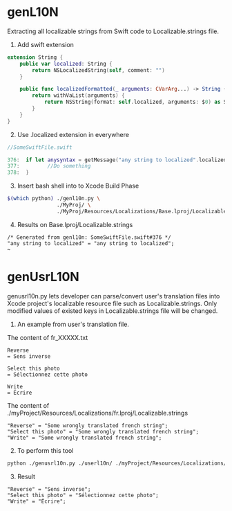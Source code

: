 # genL10N

Extracting all localizable strings from Swift code to Localizable.strings file.

1. Add swift extension
```swift
extension String {
    public var localized: String {
        return NSLocalizedString(self, comment: "")
    }

    public func localizedFormatted(_ arguments: CVarArg...) -> String {
        return withVaList(arguments) {
            return NSString(format: self.localized, arguments: $0) as String
        }
    }
}
```

2. Use .localized extension in everywhere 
```swift
//SomeSwiftFile.swift

376:  if let anysyntax = getMessage("any string to localized".localized) {
377:         //Do something
378:  }
```

3. Insert bash shell into to Xcode Build Phase
```bash
$(which python) ./genl10n.py \
                ./MyProj/ \
                ./MyProj/Resources/Localizations/Base.lproj/Localizable.strings -k .localized
```

4. Results on Base.lproj/Localizable.strings
```
/* Generated from genl10n: SomeSwiftFile.swift#376 */
"any string to localized" = "any string to localized";
~
```

# genUsrL10N

genusrl10n.py lets developer can parse/convert user's translation files into Xcode project's localizable resource file such as Localizable.strings. Only modified values of existed keys in Localizable.strings file will be changed.  

1. An example from user's translation file.

The content of fr_XXXXX.txt

```text
Reverse
= Sens inverse

Select this photo
= Sélectionnez cette photo

Write
= Écrire
```

The content of ./myProject/Resources/Localizations/fr.lproj/Localizable.strings

```text
"Reverse" = "Some wrongly translated french string";
"Select this photo" = "Some wrongly translated french string";
"Write" = "Some wrongly translated french string";
```

2. To perform this tool

```bash
python ./genusrl10n.py ./userl10n/ ./myProject/Resources/Localizations/
```

3. Result

```text
"Reverse" = "Sens inverse";
"Select this photo" = "Sélectionnez cette photo";
"Write" = "Écrire";
```